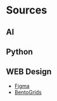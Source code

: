 # Sources

## AI

## Python

## WEB Design

- [Figma](https://www.figma.com/)
- [BentoGrids](https://bentogrids.com/)
